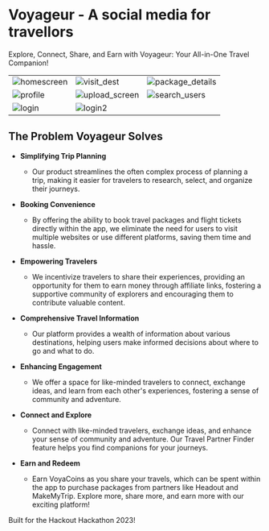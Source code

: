 # Voyageur - A social media for travellors
Explore, Connect, Share, and Earn with Voyageur: Your All-in-One Travel Companion!


<table>
  <tr>
    <td><img src="https://github.com/yashrathi-git/hackout23/assets/57002207/93ca4d9f-9d4e-41b9-8a38-447ca4cdf270" alt="homescreen"></td>
    <td><img src="https://github.com/yashrathi-git/hackout23/assets/57002207/3cd79c37-f657-40ad-b103-7c485d0c897d" alt="visit_dest"></td>
    <td><img src="https://github.com/yashrathi-git/hackout23/assets/57002207/88d19743-0af2-4443-9c14-7cfdc5b9bc64" alt="package_details"></td>
    
  </tr>
  <tr>
    <td><img src="https://github.com/yashrathi-git/hackout23/assets/57002207/0069b9aa-cd5a-48ef-bef8-6952981eaa67" alt="profile"></td>
    <td><img src="https://github.com/yashrathi-git/hackout23/assets/57002207/88ebf0aa-3fb3-4151-b037-68959a70ae33" alt="upload_screen"></td>
    <td><img src="https://github.com/yashrathi-git/hackout23/assets/57002207/ec60aa84-178a-44b3-9074-bd4d89c31692" alt="search_users"></td>
  </tr>
  <tr>
    <td><img src="https://github.com/yashrathi-git/hackout23/assets/57002207/6d7f95be-5355-4e3d-8c30-4ef436d073bc" alt="login"></td>
    <td><img src="https://github.com/yashrathi-git/hackout23/assets/57002207/2a0f0934-9aad-4ba2-b2ab-5310234a76d2" alt="login2"></td>
  </tr>
</table>


## The Problem Voyageur Solves

- **Simplifying Trip Planning**
  - Our product streamlines the often complex process of planning a trip, making it easier for travelers to research, select, and organize their journeys.

- **Booking Convenience**
  - By offering the ability to book travel packages and flight tickets directly within the app, we eliminate the need for users to visit multiple websites or use different platforms, saving them time and hassle.

- **Empowering Travelers**
  - We incentivize travelers to share their experiences, providing an opportunity for them to earn money through affiliate links, fostering a supportive community of explorers and encouraging them to contribute valuable content.

- **Comprehensive Travel Information**
  - Our platform provides a wealth of information about various destinations, helping users make informed decisions about where to go and what to do.

- **Enhancing Engagement**
  - We offer a space for like-minded travelers to connect, exchange ideas, and learn from each other's experiences, fostering a sense of community and adventure.

- **Connect and Explore**
  - Connect with like-minded travelers, exchange ideas, and enhance your sense of community and adventure. Our Travel Partner Finder feature helps you find companions for your journeys.

- **Earn and Redeem**
  - Earn VoyaCoins as you share your travels, which can be spent within the app to purchase packages from partners like Headout and MakeMyTrip. Explore more, share more, and earn more with our exciting platform!
 

Built for the Hackout Hackathon 2023!

